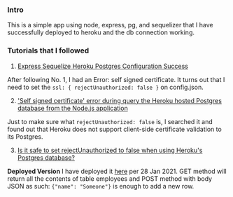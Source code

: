### Intro

This is a simple app using node, express, pg, and sequelizer that I have successfully deployed to heroku and the db connection working.

### Tutorials that I followed

1. [Express Sequelize Heroku Postgres Configuration Success](https://theptrk.com/2018/10/10/express-sequelize-heroku-configuration-success/)

After following No. 1, I had an Error: self signed certificate. It turns out that I need to set the `ssl: { rejectUnauthorized: false }` on config.json.

2. ['Self signed certificate' error during query the Heroku hosted Postgres database from the Node.js application](https://stackoverflow.com/questions/61097695/self-signed-certificate-error-during-query-the-heroku-hosted-postgres-database)

Just to make sure what `rejectUnauthorized: false` is, I searched it and found out that Heroku does not support client-side certificate validation to its Postgres.

3. [Is it safe to set rejectUnauthorized to false when using Heroku's Postgres database?](https://security.stackexchange.com/questions/229282/is-it-safe-to-set-rejectunauthorized-to-false-when-using-herokus-postgres-datab)

**Deployed Version**
I have deployed it [here](https://fierce-bastion-46830.herokuapp.com/) per 28 Jan 2021. GET method will return all the contents of table employees and POST method with body JSON as such: `{"name": "Someone"}` is enough to add a new row.
